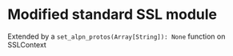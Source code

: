 # Modified standard SSL module

Extended by a `set_alpn_protos(Array[String]): None`  function on SSLContext